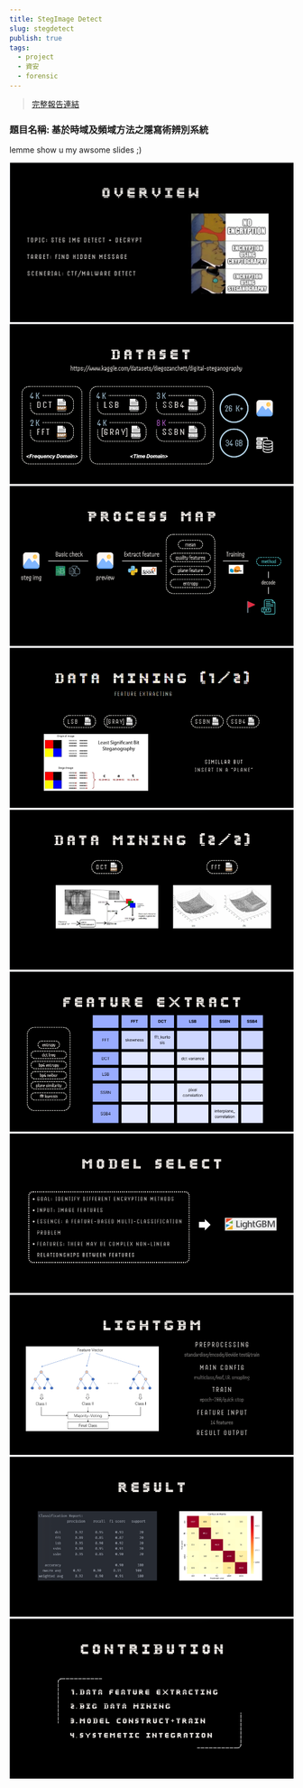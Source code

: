 ```yaml
---
title: StegImage Detect
slug: stegdetect
publish: true
tags:
  - project
  - 資安
  - forensic
---
```


>[完整報告連結](https://drive.google.com/file/d/1bF-0ak2XFNQL-TY-jOYdq4gh0jxPlxll/view)

### 題目名稱: 基於時域及頻域方法之隱寫術辨別系統

lemme show u my awsome slides ;)

![image.png](https://raw.githubusercontent.com/Ash0645/image_remote/main/20250711083951.png)
![image.png](https://raw.githubusercontent.com/Ash0645/image_remote/main/20250711084006.png)
![image.png](https://raw.githubusercontent.com/Ash0645/image_remote/main/20250711084334.png)
![image.png](https://raw.githubusercontent.com/Ash0645/image_remote/main/20250711084359.png)
![image.png](https://raw.githubusercontent.com/Ash0645/image_remote/main/20250711084410.png)
![image.png](https://raw.githubusercontent.com/Ash0645/image_remote/main/20250711084454.png)
![image.png](https://raw.githubusercontent.com/Ash0645/image_remote/main/20250711084511.png)
![image.png](https://raw.githubusercontent.com/Ash0645/image_remote/main/20250711084527.png)
![image.png](https://raw.githubusercontent.com/Ash0645/image_remote/main/20250711084551.png)
![image.png](https://raw.githubusercontent.com/Ash0645/image_remote/main/20250711084615.png)

